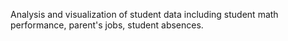 Analysis and visualization of student data including student math performance, parent's jobs, student absences. 

